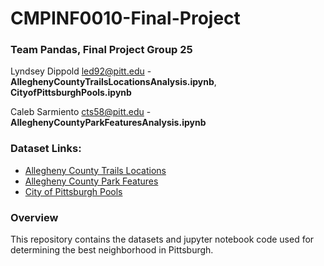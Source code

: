 # CMPINF0010-Final-Project

### Team Pandas, Final Project Group 25

Lyndsey Dippold led92@pitt.edu - **AlleghenyCountyTrailsLocationsAnalysis.ipynb**, **CityofPittsburghPools.ipynb**

Caleb Sarmiento cts58@pitt.edu - **AlleghenyCountyParkFeaturesAnalysis.ipynb**

### Dataset Links:
* [Allegheny County Trails Locations](https://data.wprdc.org/dataset/allegheny-county-trails-locations)
* [Allegheny County Park Features](https://data.wprdc.org/dataset/allegheny-county-park-features)
* [City of Pittsburgh Pools](https://data.wprdc.org/dataset/city-pools)

### Overview
This repository contains the datasets and jupyter notebook code used for determining the best neighborhood in Pittsburgh.